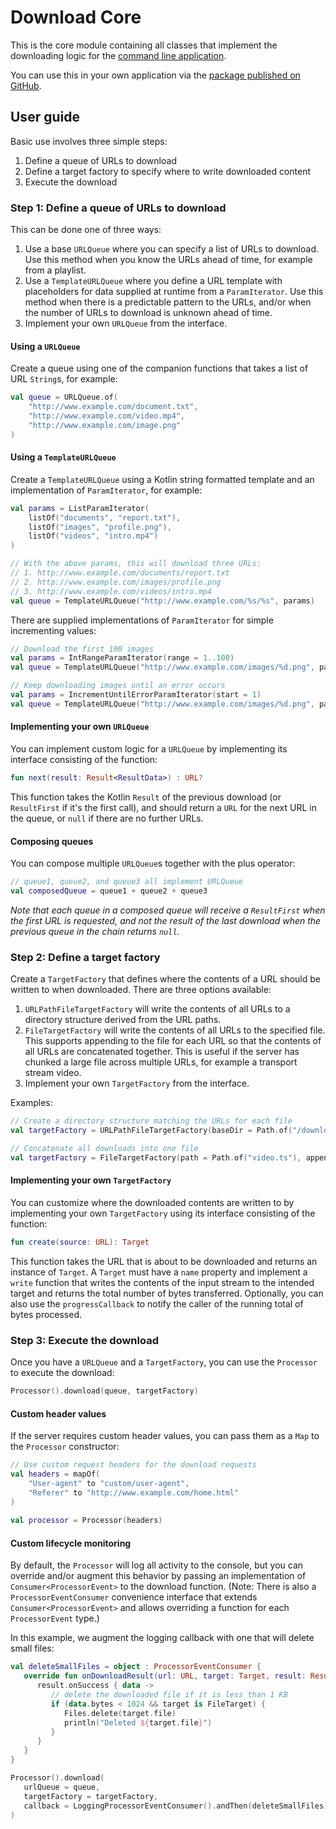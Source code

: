 # Download Core

This is the core module containing all classes that implement the downloading logic
for the [command line application](../app).

You can use this in your own application via the
[package published on GitHub](https://github.com/bmunzenb/download/packages/2366629).

## User guide

Basic use involves three simple steps:
1. Define a queue of URLs to download
2. Define a target factory to specify where to write downloaded content
3. Execute the download

### Step 1: Define a queue of URLs to download

This can be done one of three ways:
1. Use a base `URLQueue` where you can specify a list of URLs to download.  Use this method
   when you know the URLs ahead of time, for example from a playlist.
2. Use a `TemplateURLQueue` where you define a URL template with placeholders for data
   supplied at runtime from a `ParamIterator`.  Use this method when there is a
   predictable pattern to the URLs, and/or when the number of URLs to download is unknown
   ahead of time.
3. Implement your own `URLQueue` from the interface.

#### Using a `URLQueue`

Create a queue using one of the companion functions that takes a list of URL `String`s,
for example:

```kotlin
val queue = URLQueue.of(
    "http://www.example.com/document.txt",
    "http://www.example.com/video.mp4",
    "http://www.example.com/image.png"
)
```

#### Using a `TemplateURLQueue`

Create a `TemplateURLQueue` using a Kotlin string formatted template and an implementation
of `ParamIterator`, for example:

```kotlin
val params = ListParamIterator(
    listOf("documents", "report.txt"),
    listOf("images", "profile.png"),
    listOf("videos", "intro.mp4")
)

// With the above params, this will download three URLs:
// 1. http://www.example.com/documents/report.txt
// 2. http://www.example.com/images/profile.png
// 3. http://www.example.com/videos/intro.mp4
val queue = TemplateURLQueue("http://www.example.com/%s/%s", params)
```

There are supplied implementations of `ParamIterator` for simple incrementing values:

```kotlin
// Download the first 100 images
val params = IntRangeParamIterator(range = 1..100)
val queue = TemplateURLQueue("http://www.example.com/images/%d.png", params)
```

```kotlin
// Keep downloading images until an error occurs
val params = IncrementUntilErrorParamIterator(start = 1)
val queue = TemplateURLQueue("http://www.example.com/images/%d.png", params)
```

#### Implementing your own `URLQueue`

You can implement custom logic for a `URLQueue` by implementing its interface consisting
of the function:

```kotlin
fun next(result: Result<ResultData>) : URL?
```

This function takes the Kotlin `Result` of the previous download (or `ResultFirst` if it's the first call), and should
return a `URL` for the next URL in the queue, or `null` if there are no further URLs.

#### Composing queues

You can compose multiple `URLQueue`s together with the plus operator:

```kotlin
// queue1, queue2, and queue3 all implement URLQueue
val composedQueue = queue1 + queue2 + queue3
```

*Note that each queue in a composed queue will receive a `ResultFirst` when the first URL is requested, and not the
result of the last download when the previous queue in the chain returns `null`.*

### Step 2: Define a target factory

Create a `TargetFactory` that defines where the contents of a URL should be written to
when downloaded.  There are three options available:
1. `URLPathFileTargetFactory` will write the contents of all URLs to a directory structure
   derived from the URL paths.
2. `FileTargetFactory` will write the contents of all URLs to the specified file.  This
   supports appending to the file for each URL so that the contents of all URLs are
   concatenated together.  This is useful if the server has chunked a large file across
   multiple URLs, for example a transport stream video.
3. Implement your own `TargetFactory` from the interface.

Examples:

```kotlin
// Create a directory structure matching the URLs for each file
val targetFactory = URLPathFileTargetFactory(baseDir = Path.of("/downloads"), useFullPath = true)
```

```kotlin
// Concatenate all downloads into one file
val targetFactory = FileTargetFactory(path = Path.of("video.ts"), append = true)
```

#### Implementing your own `TargetFactory`

You can customize where the downloaded contents are written to by implementing your own
`TargetFactory` using its interface consisting of the function:

```kotlin
fun create(source: URL): Target
```

This function takes the URL that is about to be downloaded and returns an instance of
`Target`. A `Target` must have a `name` property and implement a `write` function that
writes the contents of the input stream to the intended target and returns the total
number of bytes transferred.  Optionally, you can also use the `progressCallback` to
notify the caller of the running total of bytes processed.

### Step 3: Execute the download

Once you have a `URLQueue` and a `TargetFactory`, you can use the `Processor` to
execute the download:

```kotlin
Processor().download(queue, targetFactory)
```

#### Custom header values

If the server requires custom header values, you can pass them as a `Map` to the
`Processor` constructor:

```kotlin
// Use custom request headers for the download requests
val headers = mapOf(
    "User-agent" to "custom/user-agent",
    "Referer" to "http://www.example.com/home.html"
)
    
val processor = Processor(headers)
```

#### Custom lifecycle monitoring

By default, the `Processor` will log all activity to the console, but you can override
and/or augment this behavior by passing an implementation of `Consumer<ProcessorEvent>` to the
download function.  (Note: There is also a `ProcessorEventConsumer` convenience interface that
extends `Consumer<ProcessorEvent>` and allows overriding a function for each `ProcessorEvent` type.)

In this example, we augment the logging callback with one that will delete small files:

```kotlin
val deleteSmallFiles = object : ProcessorEventConsumer {
   override fun onDownloadResult(url: URL, target: Target, result: Result<ResultData>) {
      result.onSuccess { data ->
         // delete the downloaded file if it is less than 1 KB
         if (data.bytes < 1024 && target is FileTarget) {
            Files.delete(target.file)
            println("Deleted ${target.file}")
         }
      }
   }
}

Processor().download(
   urlQueue = queue,
   targetFactory = targetFactory,
   callback = LoggingProcessorEventConsumer().andThen(deleteSmallFiles)
)
```
